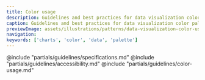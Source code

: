 ```yaml
---
title: Color usage
description: Guidelines and best practices for data visualization color palettes.
caption: Guidelines and best practices for data visualization color palettes.
previewImage: assets/illustrations/patterns/data-visualization-color-usage.jpg
navigation:
keywords: ['charts', 'color', 'data', 'palette']
---
```


<section data-tab="Guidelines">
  @include "partials/guidelines/specifications.md"
  @include "partials/guidelines/accessibility.md"
  @include "partials/guidelines/color-usage.md"
</section>
